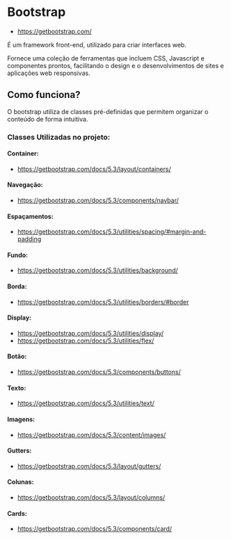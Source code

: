 # Bootstrap
- https://getbootstrap.com/

É um framework front-end, utilizado para criar interfaces web.

Fornece uma coleção de ferramentas que incluem CSS, Javascript e componentes prontos, facilitando o design e o desenvolvimentos de sites e aplicações web responsivas.

## Como funciona?
O bootstrap utiliza de classes pré-definidas que permitem organizar o conteúdo de forma intuitiva.

### Classes Utilizadas no projeto:

#### Container:
- https://getbootstrap.com/docs/5.3/layout/containers/

#### Navegação:
- https://getbootstrap.com/docs/5.3/components/navbar/

#### Espaçamentos:
- https://getbootstrap.com/docs/5.3/utilities/spacing/#margin-and-padding

#### Fundo:
- https://getbootstrap.com/docs/5.3/utilities/background/

#### Borda:
- https://getbootstrap.com/docs/5.3/utilities/borders/#border

#### Display:
- https://getbootstrap.com/docs/5.3/utilities/display/
- https://getbootstrap.com/docs/5.3/utilities/flex/

#### Botão:
- https://getbootstrap.com/docs/5.3/components/buttons/

#### Texto:
- https://getbootstrap.com/docs/5.3/utilities/text/

#### Imagens:
- https://getbootstrap.com/docs/5.3/content/images/

#### Gutters:
- https://getbootstrap.com/docs/5.3/layout/gutters/

#### Colunas:
- https://getbootstrap.com/docs/5.3/layout/columns/

#### Cards:
- https://getbootstrap.com/docs/5.3/components/card/